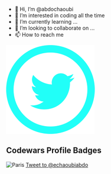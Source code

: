 - 👋 Hi, I’m @abdochaoubi
- 👀 I’m interested in coding all the time 
- 🌱 I’m currently learning ...
- 💞️ I’m looking to collaborate on ...
- 📫 How to reach me  
<img src="iconmonstr-twitter-5-240.png" >

<!---
abdochaoubi/abdochaoubi is a ✨ special ✨ repository because its `README.md` (this file) appears on your GitHub profile.
You can click the Preview link to take a look at your changes.
--->
<!DOCTYPE html>
<html>
<head>
</head>
<body>
<h2> Codewars Profile Badges</h2>
<img src="https://www.codewars.com/users/abdochaoubi/badges/large" alt="Paris" style="width:450px">
<a href="https://twitter.com/intent/tweet?screen_name=echaoubiabdo&ref_src=twsrc%5Etfw" class="twitter-mention-button" data-show-count="false">Tweet to @echaoubiabdo</a><script async src="https://platform.twitter.com/widgets.js" charset="utf-8"></script>
</body>
</html>

